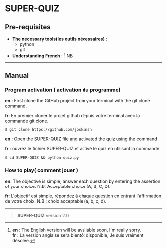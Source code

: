 # SUPER-QUIZ
 
## Pre-requisites
- **The necessary tools(les outils nécessaires)** : 
     -  python 
     -  git
 - **Understanding French** :  [^1] NB 

-----

## Manual

### Program activation ( activation du programme) 

**en** : First clone the GitHub project from your terminal with the git clone command.  

**fr**: En premier cloner le projet github depuis votre terminal avec la commande git clone.
```terminal
$ git clone https://github.com/josksnsn
```
**en** : Open the SUPER-QUIZ file and activated the quiz using the command

**fr** : ouvrez le fichier SUPER-QUIZ et activé le quiz en utilisant la commande
```terminal
$ cd SUPER-QUIZ && python quiz.py
```

### How to play( comment jouer )

**en**: The objective is simple, answer each question by entering the assertion of your choice. N.B: Acceptable choice (A, B, C, D).  

**fr**: L'objectif est simple, répondez à chaque question en entrant l'affirmation de votre choix. N.B : choix acceptable (a, b, c, d).

---
> **SUPER-QUIZ**  version 2.0


[^1]: **en** : The English version will be available soon, I'm really sorry.  
**fr** : La version anglaise sera bientôt disponible, Je suis vraiment désolée.


